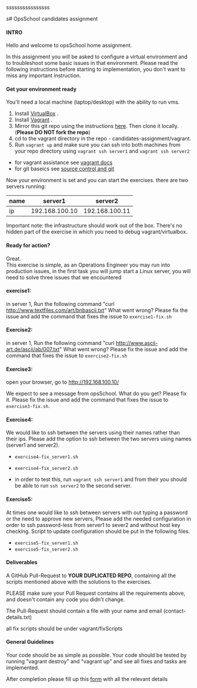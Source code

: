 
ssssssssssssssss


s# OpsSchool candidates assignment

#### INTRO
Hello and welcome to opsSchool home assignment.

In this assignment you will be asked to configure a virtual environment and to troubleshoot some basic issues in that environment.
Please read the following instructions before starting to implementation, you don't want to miss any important instruction.

#### Get your environment ready
You'll need a local machine (laptop/desktop) with the ability to run vms.

1. Install [VirtualBox](<https://www.virtualbox.org/>) .
1. Install [Vagrant](<https://www.vagrantup.com/>) .
1. Mirror this git repo using the instructions [here](https://help.github.com/articles/duplicating-a-repository). Then clone it locally. (**Please DO NOT fork the repo**)
1. cd to the vagrant directory in the repo  - candidates-assignment/vagrant.
1. Run `vagrant up` and make sure you can ssh into both machines from your repo directory using `vagrant ssh server1` and `vagrant ssh server2`

* for vagrant assistance see [vagrant docs](https://www.vagrantup.com/docs/)
* for git baseics see [source control and git](https://www.youtube.com/watch?v=0K7H1IZYBbY&list=PL5RUAh-dTK1_-j7BHEe9t9Z_TMuNUq2n6)

Now your environment is set and you can start the exercises.
there are two servers running:

name|server1|server2
----|-------|-------
ip  |192.168.100.10|192.168.100.11

Important note: the infrastructure should work out of the box. There's no hidden part of the exercise in which you need to debug vagrant/virtualbox.

#### Ready for action?

Great.  
This exercise is simple, as an Operations Engineer you may run into production issues, in the first task you will jump start a Linux server, you will need to solve three issues that we encountered
#### exercise1:
in server 1, 
Run the following command "curl http://www.textfiles.com/art/bnbascii.txt"
What went wrong?
Please fix the issue and add the command that fixes the issue to  `exercise1-fix.sh`

#### Exercise2:
in server 1, 
Run the following command "curl http://www.ascii-art.de/ascii/ab/007.txt"
What went wrong?
Please fix the issue and add the command that fixes the issue to  `exercise2-fix.sh`

#### Exercise3:
open your browser, go to http://192.168.100.10/

We expect to see a message from opsSchool.
What do you get?
Please fix it.
Please fix the issue and add the command that fixes the issue to  `exercise3-fix.sh`.


#### Exercise4:
We would like to ssh between the servers using their names rather than their ips.
Please add the option to ssh between the two servers using names (server1 and server2).

* `exercise4-fix_server1.sh`
* `exercise4-fix_server2.sh`

* in order to test this, run `vagrant ssh server1` and from their you should be able to run `ssh server2` to the second server.

#### Exercise5:
At times one would like to ssh between servers with out typing a password or the need to approve new servers,
Please add the needed configuration in order to ssh password-less from server1 to sever2 and without host key checking.
Script to update configuration should be put in the following files.

* `exercise5-fix_server1.sh`
* `exercise5-fix_server2.sh`

#### Deliverables
A GitHub Pull-Request to **YOUR DUPLICATED REPO**, containing all the scripts mentioned above with the solutions to the exercises.

PLEASE make sure your Pull Request contains all the requirements above, and doesn't contain any code you didn't change.

The Pull-Request should contain a file with your name and email (contact-details.txt) 

all fix scripts should be under vagrant/fixScripts

#### General Guidelines
Your code should be as simple as possible.
Your code should be tested by running "vagrant destroy" and "vagrant up" and see all fixes and tasks are implemented.

After completion please fill up this [form](https://goo.gl/forms/De2fMjDx57cZRl8H2) with all the relevant details

